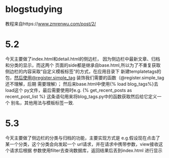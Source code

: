 # blogstudying
教程来自https://www.zmrenwu.com/post/2/


# 5.2
今天主要做了index.html和detail.html的侧边栏，
因为侧边栏中最新文章、归档和分类的显示，而这两个
页面的side都是继承自base.html,所以为了不重复获取
侧边栏的内容采取“自定义模板标签”的方式，在应用目录下
新建templatetags的包，然后使用@register.simple_tag
装饰我们需要的函数（@register.simple_tag还不理解，后期
需要理解）；
然后来base.html中使用{% load blog_tags%}去load这个
py文件，最后需要使用时e.g.
{% get_recent_posts as recent_post_list %}
这条语句用来将blog_tags.py中的函数获取然后给它定义一个
别名，其他用法与模板标签一致.

# 5.3
今天主要做了侧边栏的分类与归档的功能，主要实现方式是
e.g.假设现在点击了某一个分类，这个分类会向发起一个
url请求，并在请求中携带参数，view接收这个请求后根据
参数使用filter去查询数据库，返回结果后丢到index.html
进行显示
